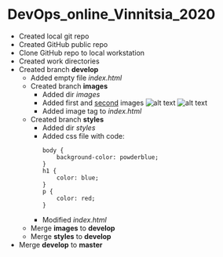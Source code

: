 # DevOps_online_Vinnitsia_2020
* Created local git repo
* Created GitHub public repo
* Clone GitHub repo to local workstation
* Created work directories
* Created branch **develop**
	* Added empty file *index.html*
	* Created branch **images**
		* Added dir *images*
		* Added first and [second](https://i.imgur.com/aWYE6Ng.png) images
			![alt text](https://github.com/dkoval-py/images_for_tasks/blob/master/bash.png)
			![alt text](https://i.imgur.com/aWYE6Ng.png)
		* Added image tag to *index.html*
	* Created branch **styles**
		* Added dir *styles*
		* Added css file with code:
			```
			body {
 				background-color: powderblue;
			}		
			h1 {
  				color: blue;
			}
			p {
  				color: red;
			}
			```
		* Modified *index.html*
	* Merge **images** to **develop**
	* Merge **styles** to **develop**
* Merge **develop** to **master**
 
